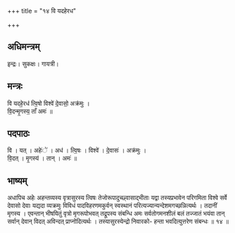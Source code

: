 +++
title = "१४ वि यदहेरध"

+++
## अधिमन्त्रम्
इन्द्रः। सुकक्षः। गायत्री।

## मन्त्रः
वि यदहे॒रध॑ त्वि॒षो विश्वे॑ दे॒वासो॒ अक्र॑मुः ।  
वि॒दन्मृ॒गस्य॒ ताँ अमः॑ ॥

## पदपाठः
वि । यत् । अहेः॑े॑ । अध॑ । त्वि॒षः । विश्वे॑ । दे॒वासः॑ । अक्र॑मुः ।  
वि॒दत् । मृ॒गस्य॑ । तान् । अमः॑ ॥

## भाष्यम्
अधापिच अहेः अहन्तव्यस्य वृत्रासुरस्य त्विषः तेजोरूपादुच्छ्वासाद्भीताः यद्वा तस्यप्रभावेन परिगमिता विश्वे सर्वे देवासो देवाः यद्यदा व्यक्रमुः विविधं पादविहरणमकुर्वन् स्वस्थानं परित्यज्यान्यन्देशमगच्छन्नित्यर्थः । तदानीं मृगस्य । एवन्तान् भीषयितुं वृत्रो मृगरूपोभवत् तद्रूपस्य संबन्धि अमः सर्वतोगमनशीलं बलं तज्जातं भयंवा तान् सर्वान् देवान् विदत् अविन्दत् प्राप्नोदित्यर्थः । तस्यासुरस्येन्द्रो निवारको- हन्ता भवदित्युत्तरेण संबन्धः ॥ १४ ॥